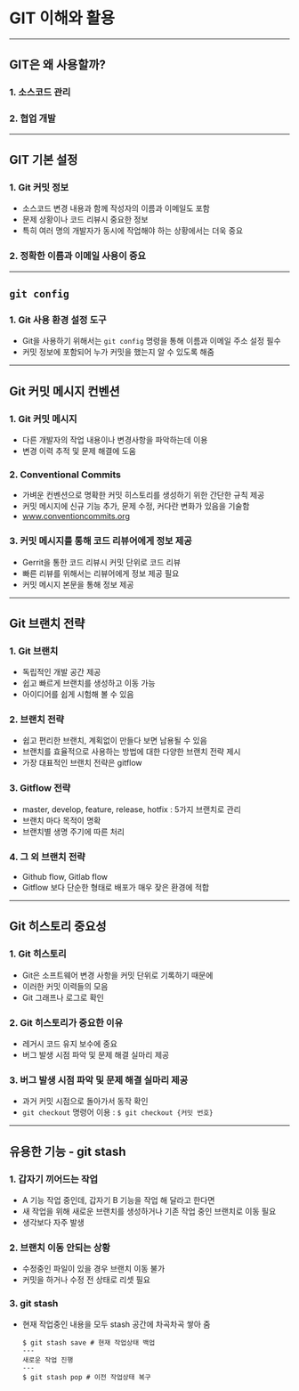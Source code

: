 # GIT 이해와 활용
---
## GIT은 왜 사용할까?
 ### 1. 소스코드 관리
 ### 2. 협업 개발
---
## GIT 기본 설정
### 1. Git 커밋 정보
- 소스코드 변경 내용과 함께 작성자의 이름과 이메일도 포함
- 문제 상황이나 코드 리뷰시 중요한 정보
- 특히 여러 명의 개발자가 동시에 작업해야 하는 상황에서는 더욱 중요
### 2. 정확한 이름과 이메일 사용이 중요
---
## `git config`
### 1. Git 사용 환경 설정 도구
- Git을 사용하기 위해서는 `git config` 명령을 통해 이름과 이메일 주소 설정 필수
- 커밋 정보에 포함되어 누가 커밋을 했는지 알 수 있도록 해줌
---
## Git 커밋 메시지 컨벤션
### 1. Git 커밋 메시지
- 다른 개발자의 작업 내용이나 변경사항을 파악하는데 이용
- 변경 이력 추적 및 문제 해결에 도움

### 2. Conventional Commits
- 가벼운 컨벤션으로 명확한 커밋 히스토리를 생성하기 위한 간단한 규칙 제공
- 커밋 메시지에 신규 기능 추가, 문제 수정, 커다란 변화가 있음을 기술함
- www.conventioncommits.org

### 3. 커밋 메시지를 통해 코드 리뷰어에게 정보 제공
- Gerrit을 통한 코드 리뷰시 커밋 단위로 코드 리뷰
- 빠른 리뷰를 위해서는 리뷰어에게 정보 제공 필요
- 커밋 메시지 본문을 통해 정보 제공
---
## Git 브랜치 전략
### 1. Git 브랜치
- 독립적인 개발 공간 제공
- 쉽고 빠르게 브랜치를 생성하고 이동 가능
- 아이디어를 쉽게 시험해 볼 수 있음

### 2. 브랜치 전략
- 쉽고 편리한 브랜치, 계획없이 만들다 보면 남용될 수 있음
- 브랜치를 효율적으로 사용하는 방법에 대한 다양한 브랜치 전략 제시
- 가장 대표적인 브랜치 전략은 gitflow

### 3. Gitflow 전략
- master, develop, feature, release, hotfix : 5가지 브랜치로 관리
- 브랜치 마다 목적이 명확
- 브랜치별 생명 주기에 따른 처리

### 4. 그 외 브랜치 전략
- Github flow, Gitlab flow
- Gitflow 보다 단순한 형태로 배포가 매우 잦은 환경에 적합

---
## Git 히스토리 중요성
### 1. Git 히스토리
- Git은 소프트웨어 변경 사항을 커밋 단위로 기록하기 때문에
- 이러한 커밋 이력들의 모음
- Git 그래프나 로그로 확인

### 2. Git 히스토리가 중요한 이유
- 레거시 코드 유지 보수에 중요
- 버그 발생 시점 파악 및 문제 해결 실마리 제공

### 3. 버그 발생 시점 파악 및 문제 해결 실마리 제공
- 과거 커밋 시점으로 돌아가서 동작 확인
- `git checkout` 명령어 이용 : `$ git checkout {커밋 번호}`
---
## 유용한 기능 - git stash
### 1. 갑자기 끼어드는 작업
- A 기능 작업 중인데, 갑자기 B 기능을 작업 해 달라고 한다면
- 새 작업을 위해 새로운 브랜치를 생성하거나 기존 작업 중인 브랜치로 이동 필요
- 생각보다 자주 발생

### 2. 브랜치 이동 안되는 상황
- 수정중인 파일이 있을 경우 브랜치 이동 불가
- 커밋을 하거나 수정 전 상태로 리셋 필요

### 3. git stash
- 현재 작업중인 내용을 모두 stash 공간에 차곡차곡 쌓아 줌
    ```
    $ git stash save # 현재 작업상태 백업
    ---
    새로운 작업 진행
    ---
    $ git stash pop # 이전 작업상태 복구
    ```
